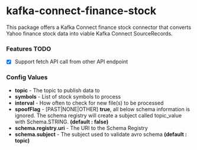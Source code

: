 # kafka-connect-finance-stock
This package offers a Kafka Connect finance stock connector that converts Yahoo finance stock data into viable Kafka Connect
SourceRecords.

### Features TODO
- [x] Support fetch API call from other API endpoint

### Config Values ###
* __topic__ - The topic to publish data to
* __symbols__ - List of stock symbols to process
* __interval__ - How often to check for new file(s) to be processed
* __spoofFlag__ - [PAST|NONE|OTHER] **true**, all below schema information is ignored.
The schema registry will create a subject called topic_value with Schema.STRING. __(default : false)__ 
* __schema.registry.uri__ - The URI to the Schema Registry  
* __schema.subject__ - The subject used to validate avro schema __(default : topic)__

